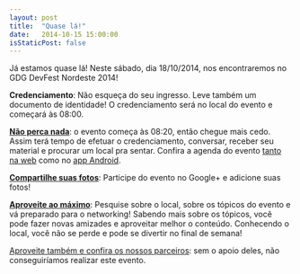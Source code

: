 ```yaml
---
layout: post
title:  "Quase lá!"
date:   2014-10-15 15:00:00
isStaticPost: false
---
```


Já estamos quase lá! Neste sábado, dia 18/10/2014, nos encontraremos no GDG DevFest Nordeste 2014!

**Credenciamento**: Não esqueça do seu ingresso. Leve também um documento de identidade! O credenciamento será no local do evento e começará às 08:00.

**[Não perca nada](http://2014.devfestne.com.br/schedule/)**: o evento começa às 08:20, então chegue mais cedo. Assim terá tempo de efetuar o credenciamento, conversar, receber seu material e procurar um local pra sentar. Confira a agenda do evento [tanto na web](http://2014.devfestne.com.br/schedule/) como no [app Android](https://play.google.com/store/apps/details?id=com.ionicframework.gdgapp143742).

**[Compartilhe suas fotos](https://plus.google.com/events/cdpcrg6ff287chtnc3puqr0gt4c)**: Participe do evento no Google+ e adicione suas fotos!

**[Aproveite ao máximo](https://www.linkedin.com/today/post/article/20140830000204-46316634-how-to-get-the-most-from-conferences-events)**: Pesquise sobre o local, sobre os tópicos do evento e vá preparado para o networking! Sabendo mais sobre os tópicos, você pode fazer novas amizades e aproveitar melhor o conteúdo. Conhecendo o local, você não se perde e pode se divertir no final de semana!

[Aproveite também e confira os nossos parceiros](http://2014.devfestne.com.br/partners/): sem o apoio deles, não conseguiríamos realizar este evento.